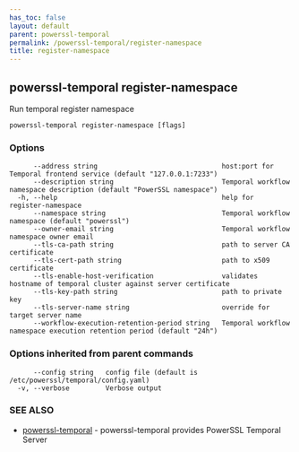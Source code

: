 ```yaml
---
has_toc: false
layout: default
parent: powerssl-temporal
permalink: /powerssl-temporal/register-namespace
title: register-namespace
---
```

## powerssl-temporal register-namespace

Run temporal register namespace

```
powerssl-temporal register-namespace [flags]
```

### Options

```
      --address string                               host:port for Temporal frontend service (default "127.0.0.1:7233")
      --description string                           Temporal workflow namespace description (default "PowerSSL namespace")
  -h, --help                                         help for register-namespace
      --namespace string                             Temporal workflow namespace (default "powerssl")
      --owner-email string                           Temporal workflow namespace owner email
      --tls-ca-path string                           path to server CA certificate
      --tls-cert-path string                         path to x509 certificate
      --tls-enable-host-verification                 validates hostname of temporal cluster against server certificate
      --tls-key-path string                          path to private key
      --tls-server-name string                       override for target server name
      --workflow-execution-retention-period string   Temporal workflow namespace execution retention period (default "24h")
```

### Options inherited from parent commands

```
      --config string   config file (default is /etc/powerssl/temporal/config.yaml)
  -v, --verbose         Verbose output
```

### SEE ALSO

* [powerssl-temporal](/powerssl-temporal)	 - powerssl-temporal provides PowerSSL Temporal Server
